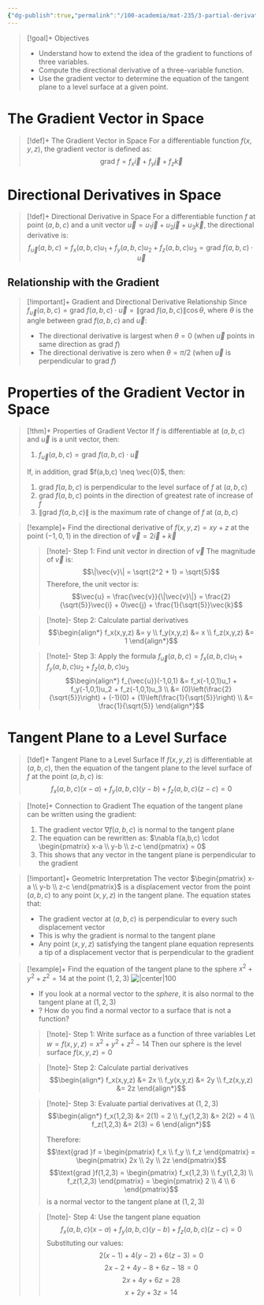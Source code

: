 ```yaml
---
{"dg-publish":true,"permalink":"/100-academia/mat-235/3-partial-derivatives-and-the-gradient/gradients-and-directional-derivatives-in-space/","tags":["lecture","math","note","university"],"created":"2024-11-04T17:52:45.922-05:00","updated":"2024-11-19T00:06:45.990-05:00"}
---
```



> [!goal]+ Objectives
> - Understand how to extend the idea of the gradient to functions of three variables.
> - Compute the directional derivative of a three-variable function.
> - Use the gradient vector to determine the equation of the tangent plane to a level surface at a given point.

# The Gradient Vector in Space

> [!def]+ The Gradient Vector in Space
> For a differentiable function $f(x,y,z)$, the gradient vector is defined as:
> $$\text{grad }f = f_x\vec{i} + f_y\vec{j} + f_z\vec{k}$$

# Directional Derivatives in Space

> [!def]+ Directional Derivative in Space
> For a differentiable function $f$ at point $(a,b,c)$ and a unit vector $\vec{u} = u_1\vec{i} + u_2\vec{j} + u_3\vec{k}$, the directional derivative is:
> $$f_{\vec{u}}(a,b,c) = f_x(a,b,c)u_1 + f_y(a,b,c)u_2 + f_z(a,b,c)u_3 = \text{grad }f(a,b,c) \cdot \vec{u}$$

## Relationship with the Gradient

> [!important]+ Gradient and Directional Derivative Relationship
> Since $f_{\vec{u}}(a,b,c) = \text{grad }f(a,b,c) \cdot \vec{u} = \|\text{grad }f(a,b,c)\| \cos \theta$, where $\theta$ is the angle between grad $f(a,b,c)$ and $\vec{u}$:
> - The directional derivative is largest when $\theta = 0$ (when $\vec{u}$ points in same direction as grad $f$)
> - The directional derivative is zero when $\theta = \pi/2$ (when $\vec{u}$ is perpendicular to grad $f$)

# Properties of the Gradient Vector in Space

> [!thm]+ Properties of Gradient Vector
> If $f$ is differentiable at $(a,b,c)$ and $\vec{u}$ is a unit vector, then:
> 1. $f_{\vec{u}}(a,b,c) = \text{grad }f(a,b,c) \cdot \vec{u}$
>
> If, in addition, grad $f(a,b,c) \neq \vec{0}$, then:
> 1. grad $f(a,b,c)$ is perpendicular to the level surface of $f$ at $(a,b,c)$
> 2. grad $f(a,b,c)$ points in the direction of greatest rate of increase of $f$
> 3. $\|\text{grad }f(a,b,c)\|$ is the maximum rate of change of $f$ at $(a,b,c)$

> [!example]+ Find the directional derivative of $f(x,y,z) = xy + z$ at the point $(-1,0,1)$ in the direction of $\vec{v} = 2\vec{i} + \vec{k}$
>
> > [!note]- Step 1: Find unit vector in direction of $\vec{v}$
> > The magnitude of $\vec{v}$ is:
> > $$\|\vec{v}\| = \sqrt{2^2 + 1} = \sqrt{5}$$
> > Therefore, the unit vector is:
> > $$\vec{u} = \frac{\vec{v}}{\|\vec{v}\|} = \frac{2}{\sqrt{5}}\vec{i} + 0\vec{j} + \frac{1}{\sqrt{5}}\vec{k}$$
>
> > [!note]- Step 2: Calculate partial derivatives
> > $$\begin{align*}
> > f_x(x,y,z) &= y \\
> > f_y(x,y,z) &= x \\
> > f_z(x,y,z) &= 1
> > \end{align*}$$
>
> > [!note]- Step 3: Apply the formula $f_{\vec{u}}(a,b,c) = f_x(a,b,c)u_1 + f_y(a,b,c)u_2 + f_z(a,b,c)u_3$
> > $$\begin{align*}
> > f_{\vec{u}}(-1,0,1) &= f_x(-1,0,1)u_1 + f_y(-1,0,1)u_2 + f_z(-1,0,1)u_3 \\
> > &= (0)\left(\frac{2}{\sqrt{5}}\right) + (-1)(0) + (1)\left(\frac{1}{\sqrt{5}}\right) \\
> > &= \frac{1}{\sqrt{5}}
> > \end{align*}$$

# Tangent Plane to a Level Surface

> [!def]+ Tangent Plane to a Level Surface
> If $f(x,y,z)$ is differentiable at $(a,b,c)$, then the equation of the tangent plane to the level surface of $f$ at the point $(a,b,c)$ is:
> $$f_x(a,b,c)(x-a) + f_y(a,b,c)(y-b) + f_z(a,b,c)(z-c) = 0$$

> [!note]+ Connection to Gradient
> The equation of the tangent plane can be written using the gradient:
> 1. The gradient vector $\nabla f(a,b,c)$ is normal to the tangent plane
> 2. The equation can be rewritten as: $\nabla f(a,b,c) \cdot \begin{pmatrix} x-a \\ y-b \\ z-c \end{pmatrix} = 0$
> 3. This shows that any vector in the tangent plane is perpendicular to the gradient

> [!important]+ Geometric Interpretation
> The vector $\begin{pmatrix} x-a \\ y-b \\ z-c \end{pmatrix}$ is a displacement vector from the point $(a,b,c)$ to any point $(x,y,z)$ in the tangent plane. The equation states that:
> - The gradient vector at $(a,b,c)$ is perpendicular to every such displacement vector
> - This is why the gradient is normal to the tangent plane
> - Any point $(x,y,z)$ satisfying the tangent plane equation represents a tip of a displacement vector that is perpendicular to the gradient

> [!example]+ Find the equation of the tangent plane to the sphere $x^2 + y^2 + z^2 = 14$ at the point $(1,2,3)$
> ![|center|100](https://i.imgur.com/pe69llq.png)
> - If you look at a normal vector to the *sphere*, it is also normal to the tangent plane at $(1, 2, 3)$
> - ? How do you find a normal vector to a surface that is not a function?
>
> > [!note]- Step 1: Write surface as a function of three variables
> > Let $w = f(x,y,z) = x^2 + y^2 + z^2 - 14$
> > Then our sphere is the level surface $f(x,y,z) = 0$
>
> > [!note]- Step 2: Calculate partial derivatives
> > $$\begin{align*}
> > f_x(x,y,z) &= 2x \\
> > f_y(x,y,z) &= 2y \\
> > f_z(x,y,z) &= 2z
> > \end{align*}$$
>
> > [!note]- Step 3: Evaluate partial derivatives at $(1,2,3)$
> > $$\begin{align*}
> > f_x(1,2,3) &= 2(1) = 2 \\
> > f_y(1,2,3) &= 2(2) = 4 \\
> > f_z(1,2,3) &= 2(3) = 6
> > \end{align*}$$
> > 
> > Therefore:
> > $$\text{grad }f = \begin{pmatrix} f_x \\ f_y \\ f_z \end{pmatrix} = \begin{pmatrix} 2x \\ 2y \\ 2z \end{pmatrix}$$
> > $$\text{grad }f(1,2,3) = \begin{pmatrix} f_x(1,2,3) \\ f_y(1,2,3) \\ f_z(1,2,3) \end{pmatrix} = \begin{pmatrix} 2 \\ 4 \\ 6 \end{pmatrix}$$
> > is a normal vector to the tangent plane at $(1,2,3)$
>
> > [!note]- Step 4: Use the tangent plane equation
> > $$f_x(a,b,c)(x-a) + f_y(a,b,c)(y-b) + f_z(a,b,c)(z-c) = 0$$
> > Substituting our values:
> > $$2(x-1) + 4(y-2) + 6(z-3) = 0$$
> > $$2x - 2 + 4y - 8 + 6z - 18 = 0$$
> > $$2x + 4y + 6z = 28$$
> > $$x + 2y + 3z = 14$$
